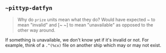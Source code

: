 ## `~pittyp-datfyn`
> Why do `prize` units mean what they do? Would have expected ~ to mean "invalid" and [~ ~] to mean "unavailable" as opposed to the other way around.

If something is unavailable, we don't know yet if it's invalid or not. For example, think of a `.^(%cx)` file on another ship which may or may not exist.